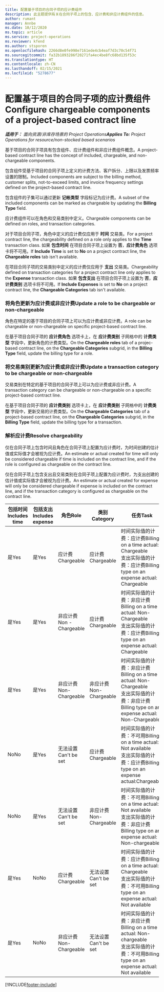 ```yaml
---
title: 配置基于项目的合同子项的应计费组件
description: 此主题提供有关在合同子项上的包含、应计费和非应计费组件的信息。
author: rumant
manager: Annbe
ms.date: 10/12/2020
ms.topic: article
ms.service: project-operations
ms.reviewer: kfend
ms.author: stsporen
ms.openlocfilehash: 2266d8e0fe998e7161ede4cb4eaf7d3c70c54f71
ms.sourcegitcommit: fa32b1893286f20271fa4ec4be8fc68bd135f53c
ms.translationtype: HT
ms.contentlocale: zh-CN
ms.lasthandoff: 02/15/2021
ms.locfileid: "5278677"
---
```

# <a name="configure-chargeable-components-of-a-project-based-contract-line"></a><span data-ttu-id="3b47a-103">配置基于项目的合同子项的应计费组件</span><span class="sxs-lookup"><span data-stu-id="3b47a-103">Configure chargeable components of a project-based contract line</span></span>

<span data-ttu-id="3b47a-104">_**适用于：** 面向资源/非库存场景的 Project Operations_</span><span class="sxs-lookup"><span data-stu-id="3b47a-104">_**Applies To:** Project Operations for resource/non-stocked based scenarios_</span></span>

<span data-ttu-id="3b47a-105">基于项目的合同子项具有包含组件、应计费组件和非应计费组件概念。</span><span class="sxs-lookup"><span data-stu-id="3b47a-105">A project-based contract line has the concept of included, chargeable, and non-chargeable components.</span></span>

<span data-ttu-id="3b47a-106">包含组件受基于项目的合同子项上定义的计费方法、客户拆分、上限以及发票频率设置的限制。</span><span class="sxs-lookup"><span data-stu-id="3b47a-106">Included components are subject to the billing method, customer splits, not-to-exceed limits, and invoice frequency settings defined on the project-based contract line.</span></span>

<span data-ttu-id="3b47a-107">包含组件的子集可以通过更新 **记帐类型** 字段标记为应计费。</span><span class="sxs-lookup"><span data-stu-id="3b47a-107">A subset of the included components can be marked as chargeable by updating the **Billing Type** field.</span></span>

<span data-ttu-id="3b47a-108">应计费组件可以在角色和交易类别中定义。</span><span class="sxs-lookup"><span data-stu-id="3b47a-108">Chargeable components can be defined on roles, and transaction categories.</span></span>

<span data-ttu-id="3b47a-109">对于项目合同子项，角色中定义的应计费仅应用于 **时间** 交易类。</span><span class="sxs-lookup"><span data-stu-id="3b47a-109">For a project contract line, the chargeability defined on a role only applies to the **Time** transaction class.</span></span> <span data-ttu-id="3b47a-110">如果 **包含时间** 在项目合同子项上设置为 **否**，**应计费角色** 选项卡将不可用。</span><span class="sxs-lookup"><span data-stu-id="3b47a-110">If **Include Time** is set to **No** on a project contract line, the **Chargeable roles** tab isn't available.</span></span>

<span data-ttu-id="3b47a-111">在项目合同子项的交易类别中定义的应计费仅应用于 **支出** 交易类。</span><span class="sxs-lookup"><span data-stu-id="3b47a-111">Chargeability defined on transaction categories for a project contract line only applies to the **Expense** transaction class.</span></span> <span data-ttu-id="3b47a-112">如果 **包含支出** 在项目合同子项上设置为 **否**，**应计费类别** 选项卡将不可用。</span><span class="sxs-lookup"><span data-stu-id="3b47a-112">If **Include Expenses** is set to **No** on a project contract line, the **Chargeable Categories** tab isn't available.</span></span>

### <a name="update-a-role-to-be-chargeable-or-non-chargeable"></a><span data-ttu-id="3b47a-113">将角色更新为应计费或非应计费</span><span class="sxs-lookup"><span data-stu-id="3b47a-113">Update a role to be chargeable or non-chargeable</span></span>

<span data-ttu-id="3b47a-114">角色在特定的基于项目的合同子项上可以为应计费或非应计费。</span><span class="sxs-lookup"><span data-stu-id="3b47a-114">A role can be chargeable or non-chargeable on specific project-based contract line.</span></span>

<span data-ttu-id="3b47a-115">在基于项目合同子项的 **应计费角色** 选项卡上，在 **应计费类别** 子网格中的 **计费类型** 字段中，更新角色的计费类型。</span><span class="sxs-lookup"><span data-stu-id="3b47a-115">On the **Chargeable roles** tab of a projec-based contract line, on the **Chargeable Categories** subgrid, in the **Billing Type** field, update the billing type for a role.</span></span>

### <a name="update-a-transaction-category-to-be-chargeable-or-non-chargeable"></a><span data-ttu-id="3b47a-116">将交易类别更新为应计费或非应计费</span><span class="sxs-lookup"><span data-stu-id="3b47a-116">Update a transaction category to be chargeable or non-chargeable</span></span>

<span data-ttu-id="3b47a-117">交易类别在特定的基于项目的合同子项上可以为应计费或非应计费。</span><span class="sxs-lookup"><span data-stu-id="3b47a-117">A transaction category can be chargeable or non-chargeable on a specific project-based contract line.</span></span>

<span data-ttu-id="3b47a-118">在基于项目合同子项的 **应计费类别** 选项卡上，在 **应计费类别** 子网格中的 **计费类型** 字段中，更新交易的计费类型。</span><span class="sxs-lookup"><span data-stu-id="3b47a-118">On the **Chargeable Categories** tab of a project-based contract line, on the **Chargeable Categories** subgrid, in the **Billing Type** field, update the billing type for a transaction.</span></span>

### <a name="resolve-chargeability"></a><span data-ttu-id="3b47a-119">解析应计费</span><span class="sxs-lookup"><span data-stu-id="3b47a-119">Resolve chargeability</span></span>

<span data-ttu-id="3b47a-120">仅在合同子项上包含时间且角色在合同子项上配置为应计费时，为时间创建的估计值或实际值才会被视为应计费。</span><span class="sxs-lookup"><span data-stu-id="3b47a-120">An estimate or actual created for time will only be considered chargeable if time is included on the contract line, and if the role is configured as chargeable on the contract line.</span></span>

<span data-ttu-id="3b47a-121">仅在合同子项上包含支出且交易类别在合同子项上配置为应计费时，为支出创建的估计值或实际值才会被视为应计费。</span><span class="sxs-lookup"><span data-stu-id="3b47a-121">An estimate or actual created for expense will only be considered chargeable if expense is included on the contract line, and if the transaction category is configured as chargeable on the contract line.</span></span>

| <span data-ttu-id="3b47a-122">包括时间</span><span class="sxs-lookup"><span data-stu-id="3b47a-122">Includes time</span></span> | <span data-ttu-id="3b47a-123">包括支出</span><span class="sxs-lookup"><span data-stu-id="3b47a-123">Includes expense</span></span> | <span data-ttu-id="3b47a-124">角色</span><span class="sxs-lookup"><span data-stu-id="3b47a-124">Role</span></span> | <span data-ttu-id="3b47a-125">类别</span><span class="sxs-lookup"><span data-stu-id="3b47a-125">Category</span></span> | <span data-ttu-id="3b47a-126">任务</span><span class="sxs-lookup"><span data-stu-id="3b47a-126">Task</span></span> |
| --- | --- | --- | --- | --- |
| <span data-ttu-id="3b47a-127">是</span><span class="sxs-lookup"><span data-stu-id="3b47a-127">Yes</span></span> | <span data-ttu-id="3b47a-128">是</span><span class="sxs-lookup"><span data-stu-id="3b47a-128">Yes</span></span> | <span data-ttu-id="3b47a-129">应计费</span><span class="sxs-lookup"><span data-stu-id="3b47a-129">Chargeable</span></span> | <span data-ttu-id="3b47a-130">应计费</span><span class="sxs-lookup"><span data-stu-id="3b47a-130">Chargeable</span></span> | <span data-ttu-id="3b47a-131">时间实际值的计费：应计费</span><span class="sxs-lookup"><span data-stu-id="3b47a-131">Billing on a time actual: Chargeable</span></span> </br><span data-ttu-id="3b47a-132">支出实际值的计费：应计费</span><span class="sxs-lookup"><span data-stu-id="3b47a-132">Billing type on an expense actual: Chargeable</span></span> |
| <span data-ttu-id="3b47a-133">是</span><span class="sxs-lookup"><span data-stu-id="3b47a-133">Yes</span></span> | <span data-ttu-id="3b47a-134">是</span><span class="sxs-lookup"><span data-stu-id="3b47a-134">Yes</span></span> | <span data-ttu-id="3b47a-135">非应计费</span><span class="sxs-lookup"><span data-stu-id="3b47a-135">Non - Chargeable</span></span> | <span data-ttu-id="3b47a-136">应计费</span><span class="sxs-lookup"><span data-stu-id="3b47a-136">Chargeable</span></span> | <span data-ttu-id="3b47a-137">时间实际值的计费：非应计费</span><span class="sxs-lookup"><span data-stu-id="3b47a-137">Billing on a time actual: Non-Chargeable</span></span> </br><span data-ttu-id="3b47a-138">支出实际值的计费：应计费</span><span class="sxs-lookup"><span data-stu-id="3b47a-138">Billing type on an expense actual: Chargeable</span></span> |
| <span data-ttu-id="3b47a-139">是</span><span class="sxs-lookup"><span data-stu-id="3b47a-139">Yes</span></span> | <span data-ttu-id="3b47a-140">是</span><span class="sxs-lookup"><span data-stu-id="3b47a-140">Yes</span></span> | <span data-ttu-id="3b47a-141">非应计费</span><span class="sxs-lookup"><span data-stu-id="3b47a-141">Non-Chargeable</span></span> | <span data-ttu-id="3b47a-142">非应计费</span><span class="sxs-lookup"><span data-stu-id="3b47a-142">Non-Chargeable</span></span> | <span data-ttu-id="3b47a-143">时间实际值的计费：非应计费</span><span class="sxs-lookup"><span data-stu-id="3b47a-143">Billing on a time actual: Non-Chargeable</span></span> </br><span data-ttu-id="3b47a-144">支出实际值的计费：非应计费</span><span class="sxs-lookup"><span data-stu-id="3b47a-144">Billing type on an expense actual: Non-Chargeable</span></span> |
| <span data-ttu-id="3b47a-145">No</span><span class="sxs-lookup"><span data-stu-id="3b47a-145">No</span></span> | <span data-ttu-id="3b47a-146">是</span><span class="sxs-lookup"><span data-stu-id="3b47a-146">Yes</span></span> | <span data-ttu-id="3b47a-147">无法设置</span><span class="sxs-lookup"><span data-stu-id="3b47a-147">Can't be set</span></span> | <span data-ttu-id="3b47a-148">应计费</span><span class="sxs-lookup"><span data-stu-id="3b47a-148">Chargeable</span></span> | <span data-ttu-id="3b47a-149">时间实际值的计费：不可用</span><span class="sxs-lookup"><span data-stu-id="3b47a-149">Billing on a time actual: Not available</span></span> </br><span data-ttu-id="3b47a-150">支出实际值的计费：应计费</span><span class="sxs-lookup"><span data-stu-id="3b47a-150">Billing type on an expense actual:Chargeable</span></span> |
| <span data-ttu-id="3b47a-151">No</span><span class="sxs-lookup"><span data-stu-id="3b47a-151">No</span></span> | <span data-ttu-id="3b47a-152">是</span><span class="sxs-lookup"><span data-stu-id="3b47a-152">Yes</span></span> | <span data-ttu-id="3b47a-153">无法设置</span><span class="sxs-lookup"><span data-stu-id="3b47a-153">Can't be set</span></span> | <span data-ttu-id="3b47a-154">非应计费</span><span class="sxs-lookup"><span data-stu-id="3b47a-154">Non-Chargeable</span></span> | <span data-ttu-id="3b47a-155">时间实际值的计费：不可用</span><span class="sxs-lookup"><span data-stu-id="3b47a-155">Billing on a time actual: Not available</span></span> </br><span data-ttu-id="3b47a-156">支出实际值的计费：非应计费</span><span class="sxs-lookup"><span data-stu-id="3b47a-156">Billing type on an expense actual: Non-chargeable</span></span> |
| <span data-ttu-id="3b47a-157">是</span><span class="sxs-lookup"><span data-stu-id="3b47a-157">Yes</span></span> | <span data-ttu-id="3b47a-158">No</span><span class="sxs-lookup"><span data-stu-id="3b47a-158">No</span></span> | <span data-ttu-id="3b47a-159">应计费</span><span class="sxs-lookup"><span data-stu-id="3b47a-159">Chargeable</span></span> | <span data-ttu-id="3b47a-160">无法设置</span><span class="sxs-lookup"><span data-stu-id="3b47a-160">Can't be set</span></span> | <span data-ttu-id="3b47a-161">时间实际值的计费：应计费</span><span class="sxs-lookup"><span data-stu-id="3b47a-161">Billing on a time actual: Chargeable</span></span> </br><span data-ttu-id="3b47a-162">支出实际值的计费：不可用</span><span class="sxs-lookup"><span data-stu-id="3b47a-162">Billing type on an expense actual: Not available</span></span> |
| <span data-ttu-id="3b47a-163">是</span><span class="sxs-lookup"><span data-stu-id="3b47a-163">Yes</span></span> | <span data-ttu-id="3b47a-164">No</span><span class="sxs-lookup"><span data-stu-id="3b47a-164">No</span></span> | <span data-ttu-id="3b47a-165">非应计费</span><span class="sxs-lookup"><span data-stu-id="3b47a-165">Non-Chargeable</span></span> | <span data-ttu-id="3b47a-166">无法设置</span><span class="sxs-lookup"><span data-stu-id="3b47a-166">Can't be set</span></span> | <span data-ttu-id="3b47a-167">时间实际值的计费：非应计费</span><span class="sxs-lookup"><span data-stu-id="3b47a-167">Billing on a time actual: Non-chargeable</span></span> </br> <span data-ttu-id="3b47a-168">支出实际值的计费：不可用</span><span class="sxs-lookup"><span data-stu-id="3b47a-168">Billing type on an expense actual: Not available</span></span> |


[!INCLUDE[footer-include](../includes/footer-banner.md)]